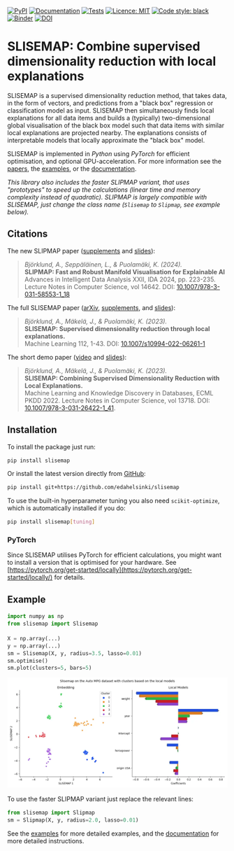 [![PyPI](https://img.shields.io/pypi/v/slisemap)](https://pypi.org/project/slisemap/)
[![Documentation](https://github.com/edahelsinki/slisemap/actions/workflows/python-docs.yml/badge.svg)](https://edahelsinki.github.io/slisemap/slisemap/)
[![Tests](https://github.com/edahelsinki/slisemap/actions/workflows/python-pytest.yml/badge.svg)](https://github.com/edahelsinki/slisemap/actions/workflows/python-pytest.yml)
[![Licence: MIT](https://img.shields.io/github/license/edahelsinki/slisemap)](https://github.com/edahelsinki/slisemap/blob/master/LICENSE)
[![Code style: black](https://img.shields.io/badge/code%20style-black-000000.svg)](https://github.com/psf/black)
[![Binder](https://mybinder.org/badge_logo.svg)](https://mybinder.org/v2/gh/edahelsinki/slisemap/HEAD?labpath=examples)
[![DOI](https://img.shields.io/badge/DOI-10.1007%2Fs10994--022--06261--1-%23fcb426)](https://doi.org/10.1007/s10994-022-06261-1)
# SLISEMAP: Combine supervised dimensionality reduction with local explanations

SLISEMAP is a supervised dimensionality reduction method, that takes data, in the form of vectors, and predictions from a "black box" regression or classification model as input. SLISEMAP then simultaneously finds local explanations for all data items and builds a (typically) two-dimensional global visualisation of the black box model such that data items with similar local explanations are projected nearby. The explanations consists of interpretable models that locally approximate the "black box" model.

SLISEMAP is implemented in *Python* using *PyTorch* for efficient optimisation, and optional GPU-acceleration. For more information see the [papers](#citations), the [examples](https://github.com/edahelsinki/slisemap/tree/main/examples), or the [documentation](https://edahelsinki.github.io/slisemap/slisemap).

*This library also includes the faster SLIPMAP variant, that uses "prototypes" to speed up
the calculations (linear time and memory complexity instead of quadratic).
SLIPMAP is largely compatible with SLISEMAP, just change the class name (`Slisemap` to `Slipmap`, see example below).*


## Citations

The new SLIPMAP paper ([supplements](https://github.com/edahelsinki/slisemap/tree/slipmap_experiments) and [slides](https://github.com/edahelsinki/slisemap/blob/data/slides/slipmap_slides.pdf)):
> *Björklund, A., Seppäläinen, L., & Puolamäki, K. (2024).*  
> **SLIPMAP: Fast and Robust Manifold Visualisation for Explainable AI**  
> Advances in Intelligent Data Analysis XXII, IDA 2024, pp. 223-235. Lecture Notes in Computer Science, vol 14642. DOI: [10.1007/978-3-031-58553-1_18](https://doi.org/10.1007/978-3-031-58553-1_18)  

The full SLISEMAP paper ([arXiv](https://arxiv.org/abs/2201.04455), [supplements](https://github.com/edahelsinki/slisemap/tree/slisemap_experiments), and [slides](https://github.com/edahelsinki/slisemap/blob/data/slides/slisemap_slides.pdf)):
> *Björklund, A., Mäkelä, J., & Puolamäki, K. (2023).*  
> **SLISEMAP: Supervised dimensionality reduction through local explanations.**  
> Machine Learning 112, 1-43. DOI: [10.1007/s10994-022-06261-1](https://doi.org/10.1007/s10994-022-06261-1)  

The short demo paper ([video](https://youtu.be/zvcFYItwRlQ) and [slides](https://github.com/edahelsinki/slisemap/blob/data/slides/demo_slides.pdf)):
> *Björklund, A., Mäkelä, J., & Puolamäki, K. (2023).*  
> **SLISEMAP: Combining Supervised Dimensionality Reduction with Local Explanations.**  
> Machine Learning and Knowledge Discovery in Databases, ECML PKDD 2022. Lecture Notes in Computer Science, vol 13718. DOI: [10.1007/978-3-031-26422-1_41](https://doi.org/10.1007/978-3-031-26422-1_41).


## Installation

To install the package just run:

```sh
pip install slisemap
```

Or install the latest version directly from [GitHub](https://github.com/edahelsinki/slisemap):

```sh
pip install git+https://github.com/edahelsinki/slisemap
```

To use the built-in hyperparameter tuning you also need `scikit-optimize`, which is automatically installed if you do:

```sh
pip install slisemap[tuning]
```

### PyTorch

Since SLISEMAP utilises PyTorch for efficient calculations, you might want to install a version that is optimised for your hardware. See [https://pytorch.org/get-started/locally](https://pytorch.org/get-started/locally/) for details.


## Example

```python
import numpy as np
from slisemap import Slisemap

X = np.array(...)
y = np.array(...)
sm = Slisemap(X, y, radius=3.5, lasso=0.01)
sm.optimise()
sm.plot(clusters=5, bars=5)
```
![Example plot of the results from using SLISEMAP on the *Auto MPG* dataset](docs/autompg.webp)

To use the faster SLIPMAP variant just replace the relevant lines:

```python
from slisemap import Slipmap
sm = Slipmap(X, y, radius=2.0, lasso=0.01)
```

See the [examples](https://github.com/edahelsinki/slisemap/tree/main/examples) for more detailed examples, and the [documentation](https://edahelsinki.github.io/slisemap/slisemap.html) for more detailed instructions.
